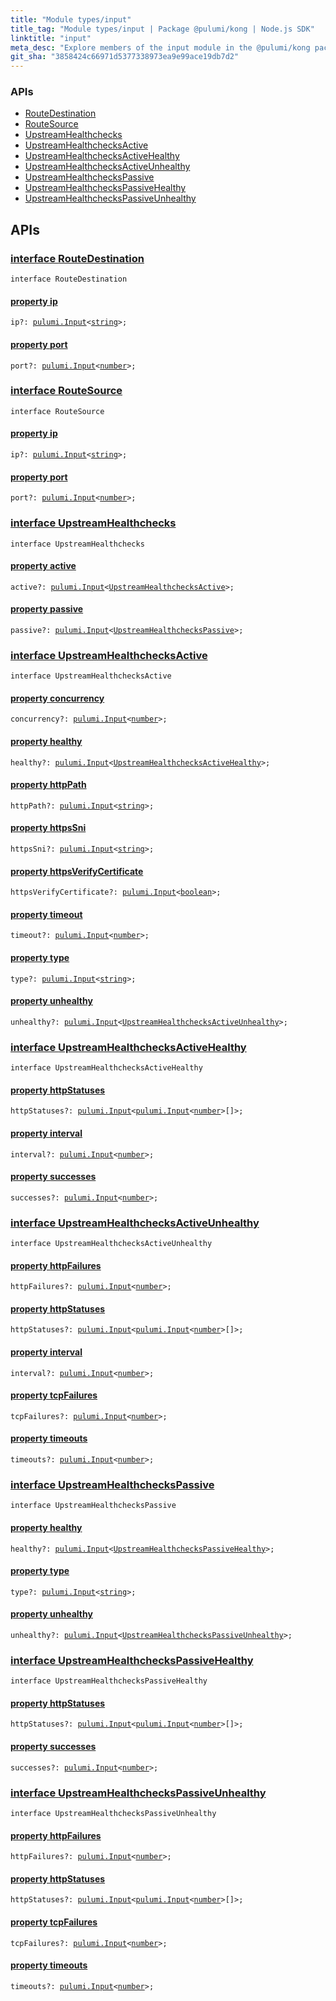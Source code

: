 ```yaml
---
title: "Module types/input"
title_tag: "Module types/input | Package @pulumi/kong | Node.js SDK"
linktitle: "input"
meta_desc: "Explore members of the input module in the @pulumi/kong package."
git_sha: "3858424c66971d5377338973ea9e99ace19db7d2"
---
```


<!-- WARNING: this page was generated by a tool. Do not edit it by hand. -->
<!-- To change it, please see https://github.com/pulumi/docs/tree/master/tools/tscdocgen. -->






<h3>APIs</h3>
<ul class="api">
    <li><a href="#RouteDestination"><span class="symbol api"></span>RouteDestination</a></li>
    <li><a href="#RouteSource"><span class="symbol api"></span>RouteSource</a></li>
    <li><a href="#UpstreamHealthchecks"><span class="symbol api"></span>UpstreamHealthchecks</a></li>
    <li><a href="#UpstreamHealthchecksActive"><span class="symbol api"></span>UpstreamHealthchecksActive</a></li>
    <li><a href="#UpstreamHealthchecksActiveHealthy"><span class="symbol api"></span>UpstreamHealthchecksActiveHealthy</a></li>
    <li><a href="#UpstreamHealthchecksActiveUnhealthy"><span class="symbol api"></span>UpstreamHealthchecksActiveUnhealthy</a></li>
    <li><a href="#UpstreamHealthchecksPassive"><span class="symbol api"></span>UpstreamHealthchecksPassive</a></li>
    <li><a href="#UpstreamHealthchecksPassiveHealthy"><span class="symbol api"></span>UpstreamHealthchecksPassiveHealthy</a></li>
    <li><a href="#UpstreamHealthchecksPassiveUnhealthy"><span class="symbol api"></span>UpstreamHealthchecksPassiveUnhealthy</a></li>
</ul>




<h2 id="apis">APIs</h2>
<h3 class="pdoc-module-header" id="RouteDestination" data-link-title="RouteDestination">
    <a href="https://github.com/pulumi/pulumi-kong/blob/3858424c66971d5377338973ea9e99ace19db7d2/sdk/nodejs/types/input.ts#L7">
        interface <strong>RouteDestination</strong>
    </a>
</h3>

<pre class="highlight"><code><span class='kr'>interface</span> <span class='nx'>RouteDestination</span></code></pre>
<h4 class="pdoc-member-header" id="RouteDestination-ip">
<a class="pdoc-child-name" href="https://github.com/pulumi/pulumi-kong/blob/3858424c66971d5377338973ea9e99ace19db7d2/sdk/nodejs/types/input.ts#L8">property <b>ip</b></a>
</h4>

<pre class="highlight"><code><span class='kd'></span>ip?: <a href='/docs/reference/pkg/nodejs/pulumi/pulumi/#Input'>pulumi.Input</a>&lt;<span class='kd'><a href='https://developer.mozilla.org/en-US/docs/Web/JavaScript/Reference/Global_Objects/String'>string</a></span>&gt;;</code></pre>
<h4 class="pdoc-member-header" id="RouteDestination-port">
<a class="pdoc-child-name" href="https://github.com/pulumi/pulumi-kong/blob/3858424c66971d5377338973ea9e99ace19db7d2/sdk/nodejs/types/input.ts#L9">property <b>port</b></a>
</h4>

<pre class="highlight"><code><span class='kd'></span>port?: <a href='/docs/reference/pkg/nodejs/pulumi/pulumi/#Input'>pulumi.Input</a>&lt;<span class='kd'><a href='https://developer.mozilla.org/en-US/docs/Web/JavaScript/Reference/Global_Objects/Number'>number</a></span>&gt;;</code></pre>
<h3 class="pdoc-module-header" id="RouteSource" data-link-title="RouteSource">
    <a href="https://github.com/pulumi/pulumi-kong/blob/3858424c66971d5377338973ea9e99ace19db7d2/sdk/nodejs/types/input.ts#L12">
        interface <strong>RouteSource</strong>
    </a>
</h3>

<pre class="highlight"><code><span class='kr'>interface</span> <span class='nx'>RouteSource</span></code></pre>
<h4 class="pdoc-member-header" id="RouteSource-ip">
<a class="pdoc-child-name" href="https://github.com/pulumi/pulumi-kong/blob/3858424c66971d5377338973ea9e99ace19db7d2/sdk/nodejs/types/input.ts#L13">property <b>ip</b></a>
</h4>

<pre class="highlight"><code><span class='kd'></span>ip?: <a href='/docs/reference/pkg/nodejs/pulumi/pulumi/#Input'>pulumi.Input</a>&lt;<span class='kd'><a href='https://developer.mozilla.org/en-US/docs/Web/JavaScript/Reference/Global_Objects/String'>string</a></span>&gt;;</code></pre>
<h4 class="pdoc-member-header" id="RouteSource-port">
<a class="pdoc-child-name" href="https://github.com/pulumi/pulumi-kong/blob/3858424c66971d5377338973ea9e99ace19db7d2/sdk/nodejs/types/input.ts#L14">property <b>port</b></a>
</h4>

<pre class="highlight"><code><span class='kd'></span>port?: <a href='/docs/reference/pkg/nodejs/pulumi/pulumi/#Input'>pulumi.Input</a>&lt;<span class='kd'><a href='https://developer.mozilla.org/en-US/docs/Web/JavaScript/Reference/Global_Objects/Number'>number</a></span>&gt;;</code></pre>
<h3 class="pdoc-module-header" id="UpstreamHealthchecks" data-link-title="UpstreamHealthchecks">
    <a href="https://github.com/pulumi/pulumi-kong/blob/3858424c66971d5377338973ea9e99ace19db7d2/sdk/nodejs/types/input.ts#L17">
        interface <strong>UpstreamHealthchecks</strong>
    </a>
</h3>

<pre class="highlight"><code><span class='kr'>interface</span> <span class='nx'>UpstreamHealthchecks</span></code></pre>
<h4 class="pdoc-member-header" id="UpstreamHealthchecks-active">
<a class="pdoc-child-name" href="https://github.com/pulumi/pulumi-kong/blob/3858424c66971d5377338973ea9e99ace19db7d2/sdk/nodejs/types/input.ts#L18">property <b>active</b></a>
</h4>

<pre class="highlight"><code><span class='kd'></span>active?: <a href='/docs/reference/pkg/nodejs/pulumi/pulumi/#Input'>pulumi.Input</a>&lt;<a href='#UpstreamHealthchecksActive'>UpstreamHealthchecksActive</a>&gt;;</code></pre>
<h4 class="pdoc-member-header" id="UpstreamHealthchecks-passive">
<a class="pdoc-child-name" href="https://github.com/pulumi/pulumi-kong/blob/3858424c66971d5377338973ea9e99ace19db7d2/sdk/nodejs/types/input.ts#L19">property <b>passive</b></a>
</h4>

<pre class="highlight"><code><span class='kd'></span>passive?: <a href='/docs/reference/pkg/nodejs/pulumi/pulumi/#Input'>pulumi.Input</a>&lt;<a href='#UpstreamHealthchecksPassive'>UpstreamHealthchecksPassive</a>&gt;;</code></pre>
<h3 class="pdoc-module-header" id="UpstreamHealthchecksActive" data-link-title="UpstreamHealthchecksActive">
    <a href="https://github.com/pulumi/pulumi-kong/blob/3858424c66971d5377338973ea9e99ace19db7d2/sdk/nodejs/types/input.ts#L22">
        interface <strong>UpstreamHealthchecksActive</strong>
    </a>
</h3>

<pre class="highlight"><code><span class='kr'>interface</span> <span class='nx'>UpstreamHealthchecksActive</span></code></pre>
<h4 class="pdoc-member-header" id="UpstreamHealthchecksActive-concurrency">
<a class="pdoc-child-name" href="https://github.com/pulumi/pulumi-kong/blob/3858424c66971d5377338973ea9e99ace19db7d2/sdk/nodejs/types/input.ts#L23">property <b>concurrency</b></a>
</h4>

<pre class="highlight"><code><span class='kd'></span>concurrency?: <a href='/docs/reference/pkg/nodejs/pulumi/pulumi/#Input'>pulumi.Input</a>&lt;<span class='kd'><a href='https://developer.mozilla.org/en-US/docs/Web/JavaScript/Reference/Global_Objects/Number'>number</a></span>&gt;;</code></pre>
<h4 class="pdoc-member-header" id="UpstreamHealthchecksActive-healthy">
<a class="pdoc-child-name" href="https://github.com/pulumi/pulumi-kong/blob/3858424c66971d5377338973ea9e99ace19db7d2/sdk/nodejs/types/input.ts#L24">property <b>healthy</b></a>
</h4>

<pre class="highlight"><code><span class='kd'></span>healthy?: <a href='/docs/reference/pkg/nodejs/pulumi/pulumi/#Input'>pulumi.Input</a>&lt;<a href='#UpstreamHealthchecksActiveHealthy'>UpstreamHealthchecksActiveHealthy</a>&gt;;</code></pre>
<h4 class="pdoc-member-header" id="UpstreamHealthchecksActive-httpPath">
<a class="pdoc-child-name" href="https://github.com/pulumi/pulumi-kong/blob/3858424c66971d5377338973ea9e99ace19db7d2/sdk/nodejs/types/input.ts#L25">property <b>httpPath</b></a>
</h4>

<pre class="highlight"><code><span class='kd'></span>httpPath?: <a href='/docs/reference/pkg/nodejs/pulumi/pulumi/#Input'>pulumi.Input</a>&lt;<span class='kd'><a href='https://developer.mozilla.org/en-US/docs/Web/JavaScript/Reference/Global_Objects/String'>string</a></span>&gt;;</code></pre>
<h4 class="pdoc-member-header" id="UpstreamHealthchecksActive-httpsSni">
<a class="pdoc-child-name" href="https://github.com/pulumi/pulumi-kong/blob/3858424c66971d5377338973ea9e99ace19db7d2/sdk/nodejs/types/input.ts#L26">property <b>httpsSni</b></a>
</h4>

<pre class="highlight"><code><span class='kd'></span>httpsSni?: <a href='/docs/reference/pkg/nodejs/pulumi/pulumi/#Input'>pulumi.Input</a>&lt;<span class='kd'><a href='https://developer.mozilla.org/en-US/docs/Web/JavaScript/Reference/Global_Objects/String'>string</a></span>&gt;;</code></pre>
<h4 class="pdoc-member-header" id="UpstreamHealthchecksActive-httpsVerifyCertificate">
<a class="pdoc-child-name" href="https://github.com/pulumi/pulumi-kong/blob/3858424c66971d5377338973ea9e99ace19db7d2/sdk/nodejs/types/input.ts#L27">property <b>httpsVerifyCertificate</b></a>
</h4>

<pre class="highlight"><code><span class='kd'></span>httpsVerifyCertificate?: <a href='/docs/reference/pkg/nodejs/pulumi/pulumi/#Input'>pulumi.Input</a>&lt;<span class='kd'><a href='https://developer.mozilla.org/en-US/docs/Web/JavaScript/Reference/Global_Objects/Boolean'>boolean</a></span>&gt;;</code></pre>
<h4 class="pdoc-member-header" id="UpstreamHealthchecksActive-timeout">
<a class="pdoc-child-name" href="https://github.com/pulumi/pulumi-kong/blob/3858424c66971d5377338973ea9e99ace19db7d2/sdk/nodejs/types/input.ts#L28">property <b>timeout</b></a>
</h4>

<pre class="highlight"><code><span class='kd'></span>timeout?: <a href='/docs/reference/pkg/nodejs/pulumi/pulumi/#Input'>pulumi.Input</a>&lt;<span class='kd'><a href='https://developer.mozilla.org/en-US/docs/Web/JavaScript/Reference/Global_Objects/Number'>number</a></span>&gt;;</code></pre>
<h4 class="pdoc-member-header" id="UpstreamHealthchecksActive-type">
<a class="pdoc-child-name" href="https://github.com/pulumi/pulumi-kong/blob/3858424c66971d5377338973ea9e99ace19db7d2/sdk/nodejs/types/input.ts#L29">property <b>type</b></a>
</h4>

<pre class="highlight"><code><span class='kd'></span>type?: <a href='/docs/reference/pkg/nodejs/pulumi/pulumi/#Input'>pulumi.Input</a>&lt;<span class='kd'><a href='https://developer.mozilla.org/en-US/docs/Web/JavaScript/Reference/Global_Objects/String'>string</a></span>&gt;;</code></pre>
<h4 class="pdoc-member-header" id="UpstreamHealthchecksActive-unhealthy">
<a class="pdoc-child-name" href="https://github.com/pulumi/pulumi-kong/blob/3858424c66971d5377338973ea9e99ace19db7d2/sdk/nodejs/types/input.ts#L30">property <b>unhealthy</b></a>
</h4>

<pre class="highlight"><code><span class='kd'></span>unhealthy?: <a href='/docs/reference/pkg/nodejs/pulumi/pulumi/#Input'>pulumi.Input</a>&lt;<a href='#UpstreamHealthchecksActiveUnhealthy'>UpstreamHealthchecksActiveUnhealthy</a>&gt;;</code></pre>
<h3 class="pdoc-module-header" id="UpstreamHealthchecksActiveHealthy" data-link-title="UpstreamHealthchecksActiveHealthy">
    <a href="https://github.com/pulumi/pulumi-kong/blob/3858424c66971d5377338973ea9e99ace19db7d2/sdk/nodejs/types/input.ts#L33">
        interface <strong>UpstreamHealthchecksActiveHealthy</strong>
    </a>
</h3>

<pre class="highlight"><code><span class='kr'>interface</span> <span class='nx'>UpstreamHealthchecksActiveHealthy</span></code></pre>
<h4 class="pdoc-member-header" id="UpstreamHealthchecksActiveHealthy-httpStatuses">
<a class="pdoc-child-name" href="https://github.com/pulumi/pulumi-kong/blob/3858424c66971d5377338973ea9e99ace19db7d2/sdk/nodejs/types/input.ts#L34">property <b>httpStatuses</b></a>
</h4>

<pre class="highlight"><code><span class='kd'></span>httpStatuses?: <a href='/docs/reference/pkg/nodejs/pulumi/pulumi/#Input'>pulumi.Input</a>&lt;<a href='/docs/reference/pkg/nodejs/pulumi/pulumi/#Input'>pulumi.Input</a>&lt;<span class='kd'><a href='https://developer.mozilla.org/en-US/docs/Web/JavaScript/Reference/Global_Objects/Number'>number</a></span>&gt;[]&gt;;</code></pre>
<h4 class="pdoc-member-header" id="UpstreamHealthchecksActiveHealthy-interval">
<a class="pdoc-child-name" href="https://github.com/pulumi/pulumi-kong/blob/3858424c66971d5377338973ea9e99ace19db7d2/sdk/nodejs/types/input.ts#L35">property <b>interval</b></a>
</h4>

<pre class="highlight"><code><span class='kd'></span>interval?: <a href='/docs/reference/pkg/nodejs/pulumi/pulumi/#Input'>pulumi.Input</a>&lt;<span class='kd'><a href='https://developer.mozilla.org/en-US/docs/Web/JavaScript/Reference/Global_Objects/Number'>number</a></span>&gt;;</code></pre>
<h4 class="pdoc-member-header" id="UpstreamHealthchecksActiveHealthy-successes">
<a class="pdoc-child-name" href="https://github.com/pulumi/pulumi-kong/blob/3858424c66971d5377338973ea9e99ace19db7d2/sdk/nodejs/types/input.ts#L36">property <b>successes</b></a>
</h4>

<pre class="highlight"><code><span class='kd'></span>successes?: <a href='/docs/reference/pkg/nodejs/pulumi/pulumi/#Input'>pulumi.Input</a>&lt;<span class='kd'><a href='https://developer.mozilla.org/en-US/docs/Web/JavaScript/Reference/Global_Objects/Number'>number</a></span>&gt;;</code></pre>
<h3 class="pdoc-module-header" id="UpstreamHealthchecksActiveUnhealthy" data-link-title="UpstreamHealthchecksActiveUnhealthy">
    <a href="https://github.com/pulumi/pulumi-kong/blob/3858424c66971d5377338973ea9e99ace19db7d2/sdk/nodejs/types/input.ts#L39">
        interface <strong>UpstreamHealthchecksActiveUnhealthy</strong>
    </a>
</h3>

<pre class="highlight"><code><span class='kr'>interface</span> <span class='nx'>UpstreamHealthchecksActiveUnhealthy</span></code></pre>
<h4 class="pdoc-member-header" id="UpstreamHealthchecksActiveUnhealthy-httpFailures">
<a class="pdoc-child-name" href="https://github.com/pulumi/pulumi-kong/blob/3858424c66971d5377338973ea9e99ace19db7d2/sdk/nodejs/types/input.ts#L40">property <b>httpFailures</b></a>
</h4>

<pre class="highlight"><code><span class='kd'></span>httpFailures?: <a href='/docs/reference/pkg/nodejs/pulumi/pulumi/#Input'>pulumi.Input</a>&lt;<span class='kd'><a href='https://developer.mozilla.org/en-US/docs/Web/JavaScript/Reference/Global_Objects/Number'>number</a></span>&gt;;</code></pre>
<h4 class="pdoc-member-header" id="UpstreamHealthchecksActiveUnhealthy-httpStatuses">
<a class="pdoc-child-name" href="https://github.com/pulumi/pulumi-kong/blob/3858424c66971d5377338973ea9e99ace19db7d2/sdk/nodejs/types/input.ts#L41">property <b>httpStatuses</b></a>
</h4>

<pre class="highlight"><code><span class='kd'></span>httpStatuses?: <a href='/docs/reference/pkg/nodejs/pulumi/pulumi/#Input'>pulumi.Input</a>&lt;<a href='/docs/reference/pkg/nodejs/pulumi/pulumi/#Input'>pulumi.Input</a>&lt;<span class='kd'><a href='https://developer.mozilla.org/en-US/docs/Web/JavaScript/Reference/Global_Objects/Number'>number</a></span>&gt;[]&gt;;</code></pre>
<h4 class="pdoc-member-header" id="UpstreamHealthchecksActiveUnhealthy-interval">
<a class="pdoc-child-name" href="https://github.com/pulumi/pulumi-kong/blob/3858424c66971d5377338973ea9e99ace19db7d2/sdk/nodejs/types/input.ts#L42">property <b>interval</b></a>
</h4>

<pre class="highlight"><code><span class='kd'></span>interval?: <a href='/docs/reference/pkg/nodejs/pulumi/pulumi/#Input'>pulumi.Input</a>&lt;<span class='kd'><a href='https://developer.mozilla.org/en-US/docs/Web/JavaScript/Reference/Global_Objects/Number'>number</a></span>&gt;;</code></pre>
<h4 class="pdoc-member-header" id="UpstreamHealthchecksActiveUnhealthy-tcpFailures">
<a class="pdoc-child-name" href="https://github.com/pulumi/pulumi-kong/blob/3858424c66971d5377338973ea9e99ace19db7d2/sdk/nodejs/types/input.ts#L43">property <b>tcpFailures</b></a>
</h4>

<pre class="highlight"><code><span class='kd'></span>tcpFailures?: <a href='/docs/reference/pkg/nodejs/pulumi/pulumi/#Input'>pulumi.Input</a>&lt;<span class='kd'><a href='https://developer.mozilla.org/en-US/docs/Web/JavaScript/Reference/Global_Objects/Number'>number</a></span>&gt;;</code></pre>
<h4 class="pdoc-member-header" id="UpstreamHealthchecksActiveUnhealthy-timeouts">
<a class="pdoc-child-name" href="https://github.com/pulumi/pulumi-kong/blob/3858424c66971d5377338973ea9e99ace19db7d2/sdk/nodejs/types/input.ts#L44">property <b>timeouts</b></a>
</h4>

<pre class="highlight"><code><span class='kd'></span>timeouts?: <a href='/docs/reference/pkg/nodejs/pulumi/pulumi/#Input'>pulumi.Input</a>&lt;<span class='kd'><a href='https://developer.mozilla.org/en-US/docs/Web/JavaScript/Reference/Global_Objects/Number'>number</a></span>&gt;;</code></pre>
<h3 class="pdoc-module-header" id="UpstreamHealthchecksPassive" data-link-title="UpstreamHealthchecksPassive">
    <a href="https://github.com/pulumi/pulumi-kong/blob/3858424c66971d5377338973ea9e99ace19db7d2/sdk/nodejs/types/input.ts#L47">
        interface <strong>UpstreamHealthchecksPassive</strong>
    </a>
</h3>

<pre class="highlight"><code><span class='kr'>interface</span> <span class='nx'>UpstreamHealthchecksPassive</span></code></pre>
<h4 class="pdoc-member-header" id="UpstreamHealthchecksPassive-healthy">
<a class="pdoc-child-name" href="https://github.com/pulumi/pulumi-kong/blob/3858424c66971d5377338973ea9e99ace19db7d2/sdk/nodejs/types/input.ts#L48">property <b>healthy</b></a>
</h4>

<pre class="highlight"><code><span class='kd'></span>healthy?: <a href='/docs/reference/pkg/nodejs/pulumi/pulumi/#Input'>pulumi.Input</a>&lt;<a href='#UpstreamHealthchecksPassiveHealthy'>UpstreamHealthchecksPassiveHealthy</a>&gt;;</code></pre>
<h4 class="pdoc-member-header" id="UpstreamHealthchecksPassive-type">
<a class="pdoc-child-name" href="https://github.com/pulumi/pulumi-kong/blob/3858424c66971d5377338973ea9e99ace19db7d2/sdk/nodejs/types/input.ts#L49">property <b>type</b></a>
</h4>

<pre class="highlight"><code><span class='kd'></span>type?: <a href='/docs/reference/pkg/nodejs/pulumi/pulumi/#Input'>pulumi.Input</a>&lt;<span class='kd'><a href='https://developer.mozilla.org/en-US/docs/Web/JavaScript/Reference/Global_Objects/String'>string</a></span>&gt;;</code></pre>
<h4 class="pdoc-member-header" id="UpstreamHealthchecksPassive-unhealthy">
<a class="pdoc-child-name" href="https://github.com/pulumi/pulumi-kong/blob/3858424c66971d5377338973ea9e99ace19db7d2/sdk/nodejs/types/input.ts#L50">property <b>unhealthy</b></a>
</h4>

<pre class="highlight"><code><span class='kd'></span>unhealthy?: <a href='/docs/reference/pkg/nodejs/pulumi/pulumi/#Input'>pulumi.Input</a>&lt;<a href='#UpstreamHealthchecksPassiveUnhealthy'>UpstreamHealthchecksPassiveUnhealthy</a>&gt;;</code></pre>
<h3 class="pdoc-module-header" id="UpstreamHealthchecksPassiveHealthy" data-link-title="UpstreamHealthchecksPassiveHealthy">
    <a href="https://github.com/pulumi/pulumi-kong/blob/3858424c66971d5377338973ea9e99ace19db7d2/sdk/nodejs/types/input.ts#L53">
        interface <strong>UpstreamHealthchecksPassiveHealthy</strong>
    </a>
</h3>

<pre class="highlight"><code><span class='kr'>interface</span> <span class='nx'>UpstreamHealthchecksPassiveHealthy</span></code></pre>
<h4 class="pdoc-member-header" id="UpstreamHealthchecksPassiveHealthy-httpStatuses">
<a class="pdoc-child-name" href="https://github.com/pulumi/pulumi-kong/blob/3858424c66971d5377338973ea9e99ace19db7d2/sdk/nodejs/types/input.ts#L54">property <b>httpStatuses</b></a>
</h4>

<pre class="highlight"><code><span class='kd'></span>httpStatuses?: <a href='/docs/reference/pkg/nodejs/pulumi/pulumi/#Input'>pulumi.Input</a>&lt;<a href='/docs/reference/pkg/nodejs/pulumi/pulumi/#Input'>pulumi.Input</a>&lt;<span class='kd'><a href='https://developer.mozilla.org/en-US/docs/Web/JavaScript/Reference/Global_Objects/Number'>number</a></span>&gt;[]&gt;;</code></pre>
<h4 class="pdoc-member-header" id="UpstreamHealthchecksPassiveHealthy-successes">
<a class="pdoc-child-name" href="https://github.com/pulumi/pulumi-kong/blob/3858424c66971d5377338973ea9e99ace19db7d2/sdk/nodejs/types/input.ts#L55">property <b>successes</b></a>
</h4>

<pre class="highlight"><code><span class='kd'></span>successes?: <a href='/docs/reference/pkg/nodejs/pulumi/pulumi/#Input'>pulumi.Input</a>&lt;<span class='kd'><a href='https://developer.mozilla.org/en-US/docs/Web/JavaScript/Reference/Global_Objects/Number'>number</a></span>&gt;;</code></pre>
<h3 class="pdoc-module-header" id="UpstreamHealthchecksPassiveUnhealthy" data-link-title="UpstreamHealthchecksPassiveUnhealthy">
    <a href="https://github.com/pulumi/pulumi-kong/blob/3858424c66971d5377338973ea9e99ace19db7d2/sdk/nodejs/types/input.ts#L58">
        interface <strong>UpstreamHealthchecksPassiveUnhealthy</strong>
    </a>
</h3>

<pre class="highlight"><code><span class='kr'>interface</span> <span class='nx'>UpstreamHealthchecksPassiveUnhealthy</span></code></pre>
<h4 class="pdoc-member-header" id="UpstreamHealthchecksPassiveUnhealthy-httpFailures">
<a class="pdoc-child-name" href="https://github.com/pulumi/pulumi-kong/blob/3858424c66971d5377338973ea9e99ace19db7d2/sdk/nodejs/types/input.ts#L59">property <b>httpFailures</b></a>
</h4>

<pre class="highlight"><code><span class='kd'></span>httpFailures?: <a href='/docs/reference/pkg/nodejs/pulumi/pulumi/#Input'>pulumi.Input</a>&lt;<span class='kd'><a href='https://developer.mozilla.org/en-US/docs/Web/JavaScript/Reference/Global_Objects/Number'>number</a></span>&gt;;</code></pre>
<h4 class="pdoc-member-header" id="UpstreamHealthchecksPassiveUnhealthy-httpStatuses">
<a class="pdoc-child-name" href="https://github.com/pulumi/pulumi-kong/blob/3858424c66971d5377338973ea9e99ace19db7d2/sdk/nodejs/types/input.ts#L60">property <b>httpStatuses</b></a>
</h4>

<pre class="highlight"><code><span class='kd'></span>httpStatuses?: <a href='/docs/reference/pkg/nodejs/pulumi/pulumi/#Input'>pulumi.Input</a>&lt;<a href='/docs/reference/pkg/nodejs/pulumi/pulumi/#Input'>pulumi.Input</a>&lt;<span class='kd'><a href='https://developer.mozilla.org/en-US/docs/Web/JavaScript/Reference/Global_Objects/Number'>number</a></span>&gt;[]&gt;;</code></pre>
<h4 class="pdoc-member-header" id="UpstreamHealthchecksPassiveUnhealthy-tcpFailures">
<a class="pdoc-child-name" href="https://github.com/pulumi/pulumi-kong/blob/3858424c66971d5377338973ea9e99ace19db7d2/sdk/nodejs/types/input.ts#L61">property <b>tcpFailures</b></a>
</h4>

<pre class="highlight"><code><span class='kd'></span>tcpFailures?: <a href='/docs/reference/pkg/nodejs/pulumi/pulumi/#Input'>pulumi.Input</a>&lt;<span class='kd'><a href='https://developer.mozilla.org/en-US/docs/Web/JavaScript/Reference/Global_Objects/Number'>number</a></span>&gt;;</code></pre>
<h4 class="pdoc-member-header" id="UpstreamHealthchecksPassiveUnhealthy-timeouts">
<a class="pdoc-child-name" href="https://github.com/pulumi/pulumi-kong/blob/3858424c66971d5377338973ea9e99ace19db7d2/sdk/nodejs/types/input.ts#L62">property <b>timeouts</b></a>
</h4>

<pre class="highlight"><code><span class='kd'></span>timeouts?: <a href='/docs/reference/pkg/nodejs/pulumi/pulumi/#Input'>pulumi.Input</a>&lt;<span class='kd'><a href='https://developer.mozilla.org/en-US/docs/Web/JavaScript/Reference/Global_Objects/Number'>number</a></span>&gt;;</code></pre>
